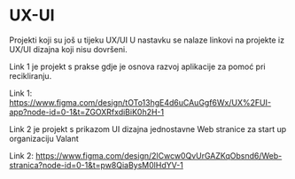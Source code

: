 # UX-UI
Projekti koji su još u tijeku UX/UI 
U nastavku se nalaze linkovi na projekte iz UX/UI dizajna koji nisu dovršeni.

Link 1 je projekt s prakse gdje je osnova razvoj aplikacije za pomoć pri recikliranju.

Link 1: https://www.figma.com/design/tOTo13hgE4d6uCAuGgf6Wx/UX%2FUI-app?node-id=0-1&t=ZGOXRfxdiBiK0h2H-1

Link 2 je projekt s prikazom UI dizajna jednostavne Web stranice za start up organizaciju Valant

Link 2: https://www.figma.com/design/2lCwcw0QvUrGAZKqObsnd6/Web-stranica?node-id=0-1&t=pw8QiaBysM0lHdYV-1
